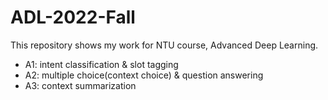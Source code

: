 # ADL-2022-Fall
This repository shows my work for NTU course, Advanced Deep Learning.
* A1: intent classification & slot tagging
* A2: multiple choice(context choice) & question answering
* A3: context summarization
